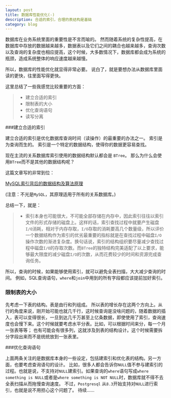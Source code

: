 ```yaml
---
layout: post
title: 数据库性能优化(-)
description: 合适的索引，合理的表结构是基础
category: blog
---
```


数据库在业务系统里面的重要性是不言而喻的。
然而随着系统的复杂性提高，在数据库中存放的数据越来越多，数据表以及它们之间的耦合也越来越多，查询次数以及查询的复杂度也相应提高，这个时候，大多数情况下，数据库都会成为系统的瓶颈，造成系统整体的响应速度越来越慢。

所以，数据库的性能优化就显得非常必要。
说白了，就是要想办法从数据库里面读的更快，往里面写得更快。

这里总结了一些我感觉比较重要的方面：

>* 建立合适的索引
>* 限制表的大小
>* 优化查询语句
>* 读写分离

###建立合适的索引

建立合适的索引是优化数据库查询时间（读操作）的最重要的办法之一。
索引是为查询而生的。
索引是一个特定的数据结构，使得你的数据更容易查找。

现在主流的关系数据库索引使用的数据结构默认都会是 `BTree`。
那么为什么会使用`BTree`而不是其他的数据结构呢？

这篇文章写的非常到位：

[MySQL索引背后的数据结构及算法原理](http://blog.codinglabs.org/articles/theory-of-mysql-index.html)

(注意：不光是`MySQL`，其原理适用于所有的关系数据库。)

总结一下，就是：

>* 索引本身也可能很大，不可能全部存储在内存中，因此索引往往以索引文件的形式存储的磁盘上。这样的话，索引查找过程中就要产生磁盘`I/O`消耗，相对于内存存取，`I/O`存取的消耗要高几个数量级，所以评价一个数据结构作为索引的优劣最重要的指标就是在查找过程中磁盘`I/O`操作次数的渐进复杂度。换句话说，索引的结构组织要尽量减少查找过程中磁盘`I/O`的存取次数。而`BTree`的独特结构完美适配了以上要求，能够最大限度的减少磁盘`I/O`的次数，从而花费较少的时间和资源完成查询任务。

所以，查询的时候，如果能够使用索引，就可以避免全表扫描，大大减少查询的时间。
例如，SQL查询语句，`where`和`join`中用到的所有字段都应该提前加好索引。

### 限制表的大小

先考虑一下表的结构。表是由行和列组成。
所以表的增长存在这两个方向上。从行的角度来说，刚开始可能也就几千行，这时候查询是没啥问题的，随着数据的插入，表可以变得很长，一旦到达几千万甚至上亿条数据，即使使用了索引，查询速度也会慢下来。这个时候就要考虑水平分表。比如，可以根据时间来分，每一个月一张表等等；
也有可能会有很多列，这就涉及到表的结构设计。这个时候需要拆分字段出来而不是统统放到一张表里。

###优化查询语句

上面两条关注的是数据库本身的一些设定，包括建索引和优化表的结构。另一方面，也要考虑查询语句的设计。
比如，很多人都会告诉你`NULL`值不参与建索引的过程。也就是说，不支持对`NULL`建索引。如果查询的`where`语句写成`where something is NULL`或者是`where something is NOT NULL`时，数据库就不得不去全表扫描从而拖慢查询速度。
不过，`Postgresql`  从`8.3`开始支持对`NULL`进行索引，也就是说不用担心这个问题了。
待续......

